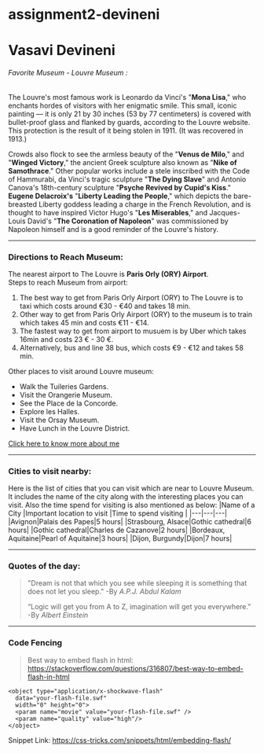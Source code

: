 # assignment2-devineni
# Vasavi Devineni

###### Favorite Museum - Louvre Museum :

The Louvre's most famous work is Leonardo da Vinci's "**Mona Lisa**," who enchants hordes of visitors with her enigmatic smile. This small, iconic painting — it is only 21 by 30 inches (53 by 77 centimeters) is covered with bullet-proof glass and flanked by guards, according to the Louvre website. This protection is the result of it being stolen in 1911. (It was recovered in 1913.)

Crowds also flock to see the armless beauty of the "**Venus de Milo**," and "**Winged Victory**," the ancient Greek sculpture also known as "**Nike of Samothrace**." Other popular works include a stele inscribed with the Code of Hammurabi, da Vinci's tragic sculpture "**The Dying Slave**" and Antonio Canova's 18th-century sculpture "**Psyche Revived by Cupid's Kiss**." **Eugene Delacroix's** "**Liberty Leading the People**," which depicts the bare-breasted Liberty goddess leading a charge in the French Revolution, and is thought to have inspired Victor Hugo's "**Les Miserables**," and Jacques-Louis David's "**The Coronation of Napoleon**" was commissioned by Napoleon himself and is a good reminder of the Louvre's history.

----
### Directions to Reach Museum:
The nearest airport to The Louvre is **Paris Orly (ORY) Airport**.<br>
Steps to reach Museum from airport:
1. The best way to get from Paris Orly Airport (ORY) to The Louvre is to taxi which costs around €30 - €40 and takes 18 min.
2. Other way to get from Paris Orly Airport (ORY) to the museum is to train which takes 45 min and costs €11 - €14. 
3. The fastest way to get from airport to musuem is by Uber which takes 16min and costs 23 € - 30 €.
4. Alternatively, bus and line 38 bus, which costs €9 - €12 and takes 58 min.
 
Other places to visit around Louvre museum:
* Walk the Tuileries Gardens.
* Visit the Orangerie Museum.
* See the Place de la Concorde.
* Explore les Halles.
* Visit the Orsay Museum.
* Have Lunch in the Louvre District.

[Click here to know more about me](https://github.com/VasaviDN/assignment2-devineni/blob/main/AboutMe.md)

---

### Cities to visit nearby:
Here is the list of cities that you can visit which are near to Louvre Museum. It includes the name of the city along with the interesting places you can visit. Also the time spend for visiting is also mentioned as below:
|Name of a City |Important location to visit |Time to spend visiting |
|---|---|---|
|Avignon|Palais des Papes|5 hours|
|Strasbourg, Alsace|Gothic cathedral|6 hours|
|Gothic cathedral|Charles de Cazanove|2 hours|
|Bordeaux, Aquitaine|Pearl of Aquitaine|3 hours|
|Dijon, Burgundy|Dijon|7 hours|

---

### Quotes of the day:
> "Dream is not that which you see while sleeping it is something that does not let you sleep." 
-By *A.P.J. Abdul Kalam*
>
> “Logic will get you from A to Z, imagination will get you everywhere.”
-By *Albert Einstein*

---

### Code Fencing
> Best way to embed flash in html: <https://stackoverflow.com/questions/316807/best-way-to-embed-flash-in-html>

```
<object type="application/x-shockwave-flash" 
  data="your-flash-file.swf" 
  width="0" height="0">
  <param name="movie" value="your-flash-file.swf" />
  <param name="quality" value="high"/>
</object>
```
Snippet Link: <https://css-tricks.com/snippets/html/embedding-flash/>